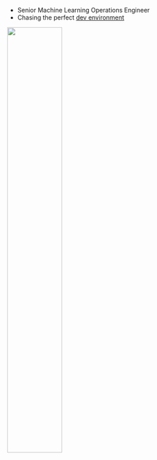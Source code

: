 - Senior Machine Learning Operations Engineer 
- Chasing the perfect [dev environment](https://github.com/msetsma/.dotfiles)

<a href="https://github.com/msetsma"><img width="50%" src="https://github-readme-stats.vercel.app/api/top-langs/?username=msetsma&theme=dark&hide=html,jupyter%20notebook,css,cmake,&layout=compact&langs_count=8&bg_color=101010"></a>
